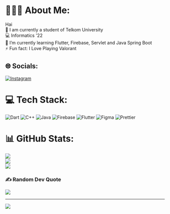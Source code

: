 # 👨🏻‍🎓 About Me:
Hai<br>🔭 I am currently a student of Telkom University<br>💻 Informatics '22<br>🤝 I’m currently learning Flutter, Firebase, Servlet and Java Spring Boot<br>⚡ Fun fact: I Love Playing Valorant


## 🌐 Socials:
[![Instagram](https://img.shields.io/badge/Instagram-%23E4405F.svg?logo=Instagram&logoColor=white)](https://instagram.com/monism1.7) 

# 💻 Tech Stack:
![Dart](https://img.shields.io/badge/dart-%230175C2.svg?style=for-the-badge&logo=dart&logoColor=white) ![C++](https://img.shields.io/badge/c++-%2300599C.svg?style=for-the-badge&logo=c%2B%2B&logoColor=white) ![Java](https://img.shields.io/badge/java-%23ED8B00.svg?style=for-the-badge&logo=openjdk&logoColor=white) ![Firebase](https://img.shields.io/badge/firebase-%23039BE5.svg?style=for-the-badge&logo=firebase) ![Flutter](https://img.shields.io/badge/Flutter-%2302569B.svg?style=for-the-badge&logo=Flutter&logoColor=white) ![Figma](https://img.shields.io/badge/figma-%23F24E1E.svg?style=for-the-badge&logo=figma&logoColor=white) ![Prettier](https://img.shields.io/badge/prettier-%23F7B93E.svg?style=for-the-badge&logo=prettier&logoColor=black)
# 📊 GitHub Stats:
![](https://github-readme-stats.vercel.app/api?username=Simon1705&theme=dark&hide_border=false&include_all_commits=false&count_private=true)<br/>
![](https://github-readme-streak-stats.herokuapp.com/?user=Simon1705&theme=dark&hide_border=false)<br/>
![](https://github-readme-stats.vercel.app/api/top-langs/?username=Simon1705&theme=dark&hide_border=false&include_all_commits=false&count_private=true&layout=compact)

### ✍️ Random Dev Quote
![](https://quotes-github-readme.vercel.app/api?type=horizontal&theme=dark)

---
[![](https://visitcount.itsvg.in/api?id=Simon1705&icon=0&color=0)](https://visitcount.itsvg.in)

<!-- Proudly created with GPRM ( https://gprm.itsvg.in ) -->
